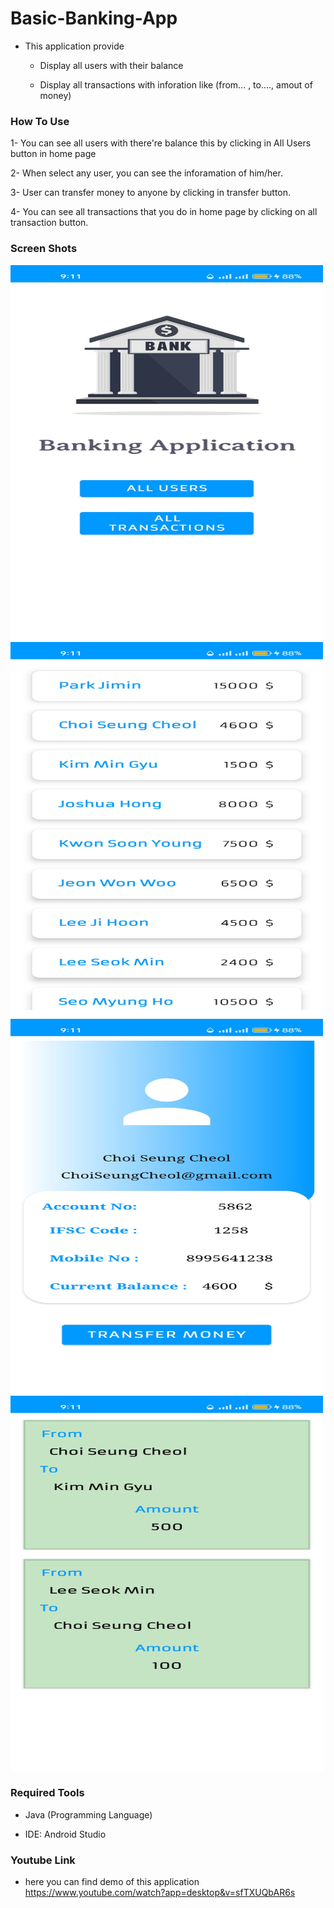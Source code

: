 # Basic-Banking-App
- This application provide 

    - Display all users with their balance 
    
    - Display all transactions with inforation like (from... , to...., amout of money)

### How To Use
1- You can see all users with there're balance this by clicking in All Users button in home page

2- When select any user, you can see the inforamation of him/her.

3- User can transfer money to anyone by clicking in transfer button. 

4- You can see all transactions that you do in home page by clicking on all transaction button.

### Screen Shots
<img src="https://github.com/MernaHesham10/Basic-Banking-App/blob/main/Screenshot/1.jpg" width="500" height="600">

<br>
<img src="https://github.com/MernaHesham10/Basic-Banking-App/blob/main/Screenshot/2.jpg" width="500" height="600">
<br>
<img src="https://github.com/MernaHesham10/Basic-Banking-App/blob/main/Screenshot/3.jpg" width="500" height="600">
<br>
<img src="https://github.com/MernaHesham10/Basic-Banking-App/blob/main/Screenshot/4.jpg" width="500" height="600">

### Required Tools
- Java (Programming Language)

- IDE: Android Studio

### Youtube Link
- here you can find demo of this application https://www.youtube.com/watch?app=desktop&v=sfTXUQbAR6s
    
